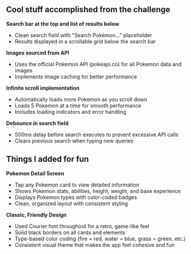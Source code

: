 

## Cool stuff accomplished from the challenge

**Search bar at the top and list of results below**
- Clean search field with "Search Pokémon..." placeholder
- Results displayed in a scrollable grid below the search bar

**Images sourced from API**
- Uses the official Pokemon API (pokeapi.co) for all Pokemon data and images
- Implements image caching for better performance

**Infinite scroll implementation**
- Automatically loads more Pokemon as you scroll down
- Loads 5 Pokemon at a time for smooth performance
- Includes loading indicators and error handling

**Debounce in search field**
- 500ms delay before search executes to prevent excessive API calls
- Clears previous search when typing new queries

## Things I added for fun

**Pokemon Detail Screen**
- Tap any Pokemon card to view detailed information
- Shows Pokemon stats, abilities, height, weight, and base experience
- Displays Pokemon types with color-coded badges
- Clean, organized layout with consistent styling

**Classic, Friendly Design**
- Used Courier font throughout for a retro, game-like feel
- Solid black borders on all cards and elements
- Type-based color coding (fire = red, water = blue, grass = green, etc.)
- Consistent visual theme that makes the app feel cohesive and fun


